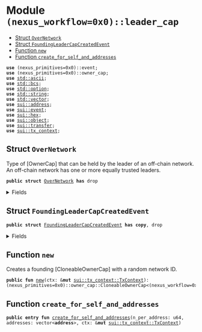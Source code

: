 
<a name="(nexus_workflow=0x0)_leader_cap"></a>

# Module `(nexus_workflow=0x0)::leader_cap`



-  [Struct `OverNetwork`](#(nexus_workflow=0x0)_leader_cap_OverNetwork)
-  [Struct `FoundingLeaderCapCreatedEvent`](#(nexus_workflow=0x0)_leader_cap_FoundingLeaderCapCreatedEvent)
-  [Function `new`](#(nexus_workflow=0x0)_leader_cap_new)
-  [Function `create_for_self_and_addresses`](#(nexus_workflow=0x0)_leader_cap_create_for_self_and_addresses)


<pre><code><b>use</b> (nexus_primitives=0x0)::event;
<b>use</b> (nexus_primitives=0x0)::owner_cap;
<b>use</b> <a href="../dependencies/std/ascii.md#std_ascii">std::ascii</a>;
<b>use</b> <a href="../dependencies/std/bcs.md#std_bcs">std::bcs</a>;
<b>use</b> <a href="../dependencies/std/option.md#std_option">std::option</a>;
<b>use</b> <a href="../dependencies/std/string.md#std_string">std::string</a>;
<b>use</b> <a href="../dependencies/std/vector.md#std_vector">std::vector</a>;
<b>use</b> <a href="../dependencies/sui/address.md#sui_address">sui::address</a>;
<b>use</b> <a href="../dependencies/sui/event.md#sui_event">sui::event</a>;
<b>use</b> <a href="../dependencies/sui/hex.md#sui_hex">sui::hex</a>;
<b>use</b> <a href="../dependencies/sui/object.md#sui_object">sui::object</a>;
<b>use</b> <a href="../dependencies/sui/transfer.md#sui_transfer">sui::transfer</a>;
<b>use</b> <a href="../dependencies/sui/tx_context.md#sui_tx_context">sui::tx_context</a>;
</code></pre>



<a name="(nexus_workflow=0x0)_leader_cap_OverNetwork"></a>

## Struct `OverNetwork`

Type of [OwnerCap] that can be held by the leader of an off-chain network.
An off-chain network has one or more equally trusted leaders.


<pre><code><b>public</b> <b>struct</b> <a href="../nexus_workflow/leader_cap.md#(nexus_workflow=0x0)_leader_cap_OverNetwork">OverNetwork</a> <b>has</b> drop
</code></pre>



<details>
<summary>Fields</summary>


<dl>
</dl>


</details>

<a name="(nexus_workflow=0x0)_leader_cap_FoundingLeaderCapCreatedEvent"></a>

## Struct `FoundingLeaderCapCreatedEvent`



<pre><code><b>public</b> <b>struct</b> <a href="../nexus_workflow/leader_cap.md#(nexus_workflow=0x0)_leader_cap_FoundingLeaderCapCreatedEvent">FoundingLeaderCapCreatedEvent</a> <b>has</b> <b>copy</b>, drop
</code></pre>



<details>
<summary>Fields</summary>


<dl>
<dt>
<code><a href="../nexus_workflow/leader_cap.md#(nexus_workflow=0x0)_leader_cap">leader_cap</a>: <a href="../dependencies/sui/object.md#sui_object_ID">sui::object::ID</a></code>
</dt>
<dd>
</dd>
<dt>
<code>network: <a href="../dependencies/sui/object.md#sui_object_ID">sui::object::ID</a></code>
</dt>
<dd>
</dd>
</dl>


</details>

<a name="(nexus_workflow=0x0)_leader_cap_new"></a>

## Function `new`

Creates a founding [CloneableOwnerCap] with a random network ID.


<pre><code><b>public</b> <b>fun</b> <a href="../nexus_workflow/leader_cap.md#(nexus_workflow=0x0)_leader_cap_new">new</a>(ctx: &<b>mut</b> <a href="../dependencies/sui/tx_context.md#sui_tx_context_TxContext">sui::tx_context::TxContext</a>): (nexus_primitives=0x0)::owner_cap::CloneableOwnerCap&lt;(nexus_workflow=0x0)::<a href="../nexus_workflow/leader_cap.md#(nexus_workflow=0x0)_leader_cap_OverNetwork">leader_cap::OverNetwork</a>&gt;
</code></pre>





<a name="(nexus_workflow=0x0)_leader_cap_create_for_self_and_addresses"></a>

## Function `create_for_self_and_addresses`



<pre><code><b>public</b> <b>entry</b> <b>fun</b> <a href="../nexus_workflow/leader_cap.md#(nexus_workflow=0x0)_leader_cap_create_for_self_and_addresses">create_for_self_and_addresses</a>(n_per_address: u64, addresses: vector&lt;<b>address</b>&gt;, ctx: &<b>mut</b> <a href="../dependencies/sui/tx_context.md#sui_tx_context_TxContext">sui::tx_context::TxContext</a>)
</code></pre>




